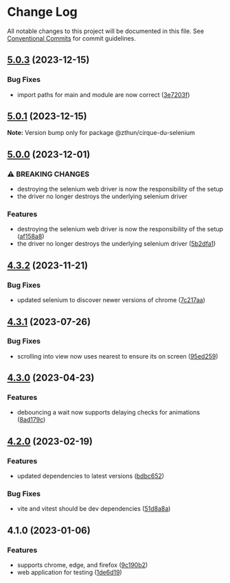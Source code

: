 # Change Log

All notable changes to this project will be documented in this file.
See [Conventional Commits](https://conventionalcommits.org) for commit guidelines.

## [5.0.3](https://github.com/zthun/cirque/compare/v5.0.2...v5.0.3) (2023-12-15)


### Bug Fixes

* import paths for main and module are now correct ([3e7203f](https://github.com/zthun/cirque/commit/3e7203f4fa0579599402d871a53fa81fac56c84a))



## [5.0.1](https://github.com/zthun/cirque/compare/v5.0.0...v5.0.1) (2023-12-15)

**Note:** Version bump only for package @zthun/cirque-du-selenium





## [5.0.0](https://github.com/zthun/cirque/compare/v4.3.2...v5.0.0) (2023-12-01)


### ⚠ BREAKING CHANGES

* destroying the selenium web driver is now the responsibility of the setup
* the driver no longer destroys the underlying selenium driver

### Features

* destroying the selenium web driver is now the responsibility of the setup ([af158a8](https://github.com/zthun/cirque/commit/af158a883d1bfc3bb0d004db42d59d555bf00bbe))
* the driver no longer destroys the underlying selenium driver ([5b2dfa1](https://github.com/zthun/cirque/commit/5b2dfa1999f2c657feffbc07a3a9523c79ba382f))



## [4.3.2](https://github.com/zthun/cirque/compare/v4.3.1...v4.3.2) (2023-11-21)


### Bug Fixes

* updated selenium to discover newer versions of chrome ([7c217aa](https://github.com/zthun/cirque/commit/7c217aad39049d8be3e3a0b70a1efb327d3af974))



## [4.3.1](https://github.com/zthun/cirque/compare/v4.3.0...v4.3.1) (2023-07-26)


### Bug Fixes

* scrolling into view now uses nearest to ensure its on screen ([95ed259](https://github.com/zthun/cirque/commit/95ed2594177c70b620829211445ee9bfa0e9f87d))



## [4.3.0](https://github.com/zthun/cirque/compare/v4.2.0...v4.3.0) (2023-04-23)


### Features

* debouncing a wait now supports delaying checks for animations ([8ad179c](https://github.com/zthun/cirque/commit/8ad179c1c5b0129d817a5911a1fceb6dc41b7327))



## [4.2.0](https://github.com/zthun/cirque/compare/v4.1.0...v4.2.0) (2023-02-19)


### Features

* updated dependencies to latest versions ([bdbc652](https://github.com/zthun/cirque/commit/bdbc652148438359dd98057cc9a7a422c0cdf78f))


### Bug Fixes

* vite and vitest should be dev dependencies ([51d8a8a](https://github.com/zthun/cirque/commit/51d8a8aa2607b458285505000c768ecc09ede935))



## 4.1.0 (2023-01-06)


### Features

* supports chrome, edge, and firefox ([9c190b2](https://github.com/zthun/cirque/commit/9c190b2babc9eef729483be903bbcd10687a1833))
* web application for testing ([1de6d19](https://github.com/zthun/cirque/commit/1de6d193b4d4a2a5336e742a00337f6cbec63329))
